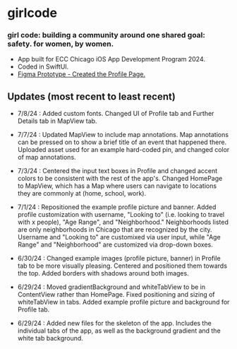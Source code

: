 # girlcode


### girl code: building a community around one shared goal: safety. for women, by women.

- App built for ECC Chicago iOS App Development Program 2024.
- Coded in SwiftUI.
- [Figma Prototype - Created the Profile Page.](https://www.figma.com/design/jzO1ycIUzJq9XcUC1xcrki/GirlCode?node-id=13-10&t=VaVS19D4h0Wy4heV-1)


## Updates (most recent to least recent)

- 7/8/24 : Added custom fonts. Changed UI of Profile tab and Further Details tab in MapView tab. 

- 7/7/24 : Updated MapView to include map annotations. Map annotations can be pressed on to show a brief title of an event that happened there. Uploaded asset used for an example hard-coded pin, and changed color of map annotations. 

- 7/3/24 : Centered the input text boxes in Profile and changed accent colors to be consistent with the rest of the app's. Changed HomePage to MapView, which has a Map where users can navigate to locations they are commonly at (home, school, work). 

- 7/1/24 : Repositioned the example profile picture and banner. Added profile customization with username, "Looking to" (i.e. looking to travel with x people), "Age Range", and "Neighborhood." Neighborhoods listed are only neighborhoods in Chicago that are recognized by the city. Username and "Looking to" are customixed via user input, while "Age Range" and "Neighborhood" are customized via drop-down boxes. 

- 6/30/24 : Changed example images (profile picture, banner) in Profile tab to be more visually pleasing. Centered and positioned them towards the top. Added borders with shadows around both images. 

- 6/29/24 : Moved gradientBackground and whiteTabView to be in ContentView rather than HomePage. Fixed positioning and sizing of whiteTabView in tabs. Added example profile picture and background for Profile tab.

- 6/29/24 : Added new files for the skeleton of the app. Includes the individual tabs of the app, as well as the background gradient and the white tab background.
